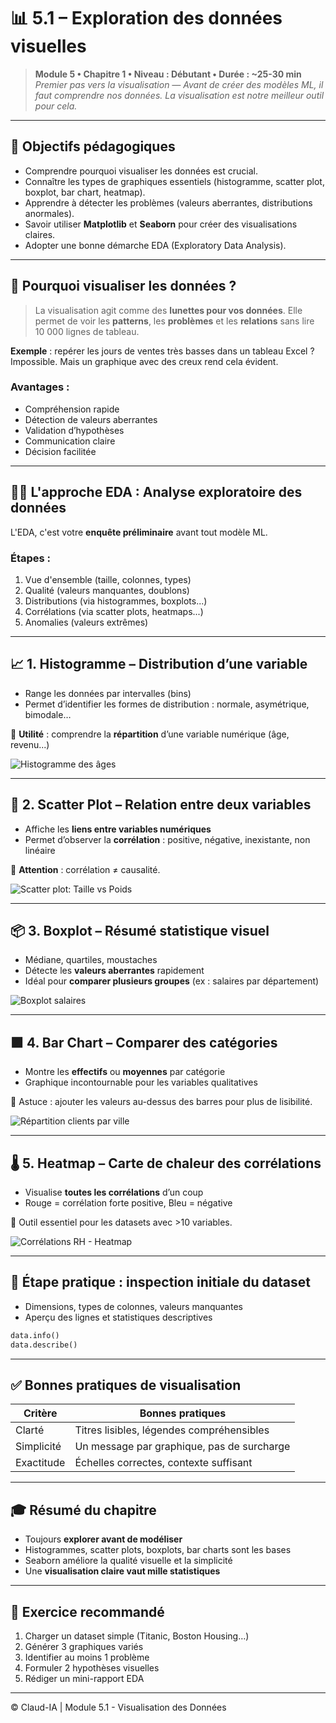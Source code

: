 
# 📊 5.1 – Exploration des données visuelles

> **Module 5 • Chapitre 1 • Niveau : Débutant • Durée : ~25-30 min**  
> *Premier pas vers la visualisation — Avant de créer des modèles ML, il faut comprendre nos données. La visualisation est notre meilleur outil pour cela.*

---

## 🎯 Objectifs pédagogiques

- Comprendre pourquoi visualiser les données est crucial.
- Connaître les types de graphiques essentiels (histogramme, scatter plot, boxplot, bar chart, heatmap).
- Apprendre à détecter les problèmes (valeurs aberrantes, distributions anormales).
- Savoir utiliser **Matplotlib** et **Seaborn** pour créer des visualisations claires.
- Adopter une bonne démarche EDA (Exploratory Data Analysis).

---

## 🧠 Pourquoi visualiser les données ?

> La visualisation agit comme des **lunettes pour vos données**. Elle permet de voir les **patterns**, les **problèmes** et les **relations** sans lire 10 000 lignes de tableau.

**Exemple** : repérer les jours de ventes très basses dans un tableau Excel ? Impossible. Mais un graphique avec des creux rend cela évident.

### Avantages :
- Compréhension rapide
- Détection de valeurs aberrantes
- Validation d’hypothèses
- Communication claire
- Décision facilitée

---

## 🕵️‍♂️ L'approche EDA : Analyse exploratoire des données

L'EDA, c'est votre **enquête préliminaire** avant tout modèle ML.

### Étapes :
1. Vue d'ensemble (taille, colonnes, types)
2. Qualité (valeurs manquantes, doublons)
3. Distributions (via histogrammes, boxplots...)
4. Corrélations (via scatter plots, heatmaps...)
5. Anomalies (valeurs extrêmes)

---

## 📈 1. Histogramme – Distribution d’une variable

- Range les données par intervalles (bins)
- Permet d’identifier les formes de distribution : normale, asymétrique, bimodale…

📌 **Utilité** : comprendre la **répartition** d’une variable numérique (âge, revenu...)

![Histogramme des âges](images_visualisation/histogramme_age.png)

---

## 🔵 2. Scatter Plot – Relation entre deux variables

- Affiche les **liens entre variables numériques**
- Permet d’observer la **corrélation** : positive, négative, inexistante, non linéaire

📌 **Attention** : corrélation ≠ causalité.

![Scatter plot: Taille vs Poids](images_visualisation/scatter_taille_poids.png)

---

## 📦 3. Boxplot – Résumé statistique visuel

- Médiane, quartiles, moustaches
- Détecte les **valeurs aberrantes** rapidement
- Idéal pour **comparer plusieurs groupes** (ex : salaires par département)

![Boxplot salaires](images_visualisation/boxplot_salaires.png)

---

## 🟪 4. Bar Chart – Comparer des catégories

- Montre les **effectifs** ou **moyennes** par catégorie
- Graphique incontournable pour les variables qualitatives

📌 Astuce : ajouter les valeurs au-dessus des barres pour plus de lisibilité.

![Répartition clients par ville](images_visualisation/bar_chart_villes.png)

---

## 🌡️ 5. Heatmap – Carte de chaleur des corrélations

- Visualise **toutes les corrélations** d’un coup
- Rouge = corrélation forte positive, Bleu = négative

📌 Outil essentiel pour les datasets avec >10 variables.

![Corrélations RH - Heatmap](images_visualisation/heatmap_correlation.png)

---

## 🧪 Étape pratique : inspection initiale du dataset

- Dimensions, types de colonnes, valeurs manquantes
- Aperçu des lignes et statistiques descriptives

```python
data.info()
data.describe()
```

---

## ✅ Bonnes pratiques de visualisation

| Critère     | Bonnes pratiques |
|-------------|------------------|
| Clarté      | Titres lisibles, légendes compréhensibles |
| Simplicité  | Un message par graphique, pas de surcharge |
| Exactitude  | Échelles correctes, contexte suffisant     |

---

## 🎓 Résumé du chapitre

- Toujours **explorer avant de modéliser**
- Histogrammes, scatter plots, boxplots, bar charts sont les bases
- Seaborn améliore la qualité visuelle et la simplicité
- Une **visualisation claire vaut mille statistiques**

---

## 💼 Exercice recommandé

1. Charger un dataset simple (Titanic, Boston Housing…)
2. Générer 3 graphiques variés
3. Identifier au moins 1 problème
4. Formuler 2 hypothèses visuelles
5. Rédiger un mini-rapport EDA

---

© Claud-IA | Module 5.1 - Visualisation des Données
